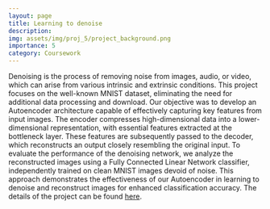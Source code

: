 ```yaml
---
layout: page
title: Learning to denoise
description: 
img: assets/img/proj_5/project_background.png
importance: 5
category: Coursework
---
```


Denoising is the process of removing noise from images, audio, or video, which can arise from various intrinsic and extrinsic conditions. This project focuses on the well-known MNIST dataset, eliminating the need for additional data processing and download. Our objective was to develop an Autoencoder architecture capable of effectively capturing key features from input images. The encoder compresses high-dimensional data into a lower-dimensional representation, with essential features extracted at the bottleneck layer. These features are subsequently passed to the decoder, which reconstructs an output closely resembling the original input. To evaluate the performance of the denoising network, we analyze the reconstructed images using a Fully Connected Linear Network classifier, independently trained on clean MNIST images devoid of noise. This approach demonstrates the effectiveness of our Autoencoder in learning to denoise and reconstruct images for enhanced classification accuracy. The details of the project can be found [here](https://sites.google.com/uw.edu/cse455finalpjtsdam/home).